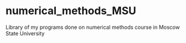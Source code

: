 # numerical_methods_MSU
Library of my programs done on numerical methods course in Moscow State University
